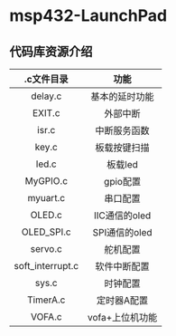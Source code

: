 # msp432-LaunchPad

## 代码库资源介绍

|    .c文件目录    |      功能       |
| :--------------: | :-------------: |
|     delay.c      | 基本的延时功能  |
|      EXIT.c      |    外部中断     |
|      isr.c       |  中断服务函数   |
|      key.c       |  板载按键扫描   |
|      led.c       |     板载led     |
|     MyGPIO.c     |    gpio配置     |
|     myuart.c     |    串口配置     |
|      OLED.c      |  IIC通信的oled  |
|    OLED_SPI.c    |  SPI通信的oled  |
|     servo.c      |    舵机配置     |
| soft_interrupt.c |  软件中断配置   |
|      sys.c       |    时钟配置     |
|     TimerA.c     |   定时器A配置   |
|      VOFA.c      | vofa+上位机功能 |
